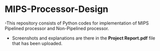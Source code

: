 # MIPS-Processor-Design
-This repository consists of Python codes for implementation of MIPS Pipelined processor and Non-Pipelined processor. 
- Screenshots and explanations are there in the **Project Report.pdf** file that has been uploaded.
